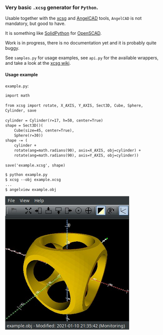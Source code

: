 ### Very basic `.xcsg` generator for `Python`.

Usable together with the [xcsg](https://github.com/arnholm/xcsg) and [AngelCAD](https://github.com/arnholm/angelcad)
tools, `AngelCAD` is not mandatory, but good to have.

It is something like [SolidPython](https://github.com/SolidCode/SolidPython) for
[OpenSCAD](https://github.com/openscad/openscad).

Work is in progress, there is no documentation yet and it is probably quite buggy.

See `samples.py` for usage examples, see `api.py` for the available wrappers, and take a look at the [xcsg wiki](https://github.com/arnholm/xcsg/wiki).

#### Usage example
`example.py`:
```
import math

from xcsg import rotate, X_AXIS, Y_AXIS, Sect3D, Cube, Sphere, Cylinder, save

cylinder = Cylinder(r=17, h=50, center=True)
shape = Sect3D()(
    Cube(size=45, center=True),
    Sphere(r=30))
shape -= (
    cylinder +
    rotate(ang=math.radians(90), axis=X_AXIS, obj=cylinder) +
    rotate(ang=math.radians(90), axis=Y_AXIS, obj=cylinder))

save('example.xcsg', shape)
```
```
$ python example.py
$ xcsg --obj example.xcsg
...
$ angelview example.obj
```
![Alt text](AngelView.jpg?raw=true "Title")